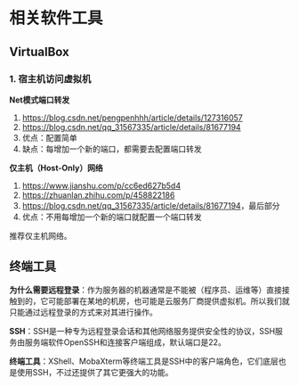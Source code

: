 # 相关软件工具

## VirtualBox

### 1. 宿主机访问虚拟机

**Net模式端口转发**

1. <https://blog.csdn.net/pengpenhhh/article/details/127316057>
2. <https://blog.csdn.net/qq_31567335/article/details/81677194>
3. 优点：配置简单
4. 缺点：每增加一个新的端口，都需要去配置端口转发

**仅主机（Host-Only）网络**

1. <https://www.jianshu.com/p/cc6ed627b5d4>
2. <https://zhuanlan.zhihu.com/p/458822186>
3. <https://blog.csdn.net/qq_31567335/article/details/81677194>，最后部分
4. 优点：不用每增加一个新的端口就配置一个端口转发

推荐仅主机网络。

## 终端工具

**为什么需要远程登录**：作为服务器的机器通常是不能被（程序员、运维等）直接接触到的，它可能部署在某地的机房，也可能是云服务厂商提供虚拟机。所以我们就只能通过远程登录的方式来对其进行操作。

**SSH**：SSH是一种专为远程登录会话和其他网络服务提供安全性的协议，SSH服务由服务端软件OpenSSH和连接客户端组成，默认端口是22。

**终端工具**：XShell、MobaXterm等终端工具是SSH中的客户端角色，它们底层也是使用SSH，不过还提供了其它更强大的功能。
